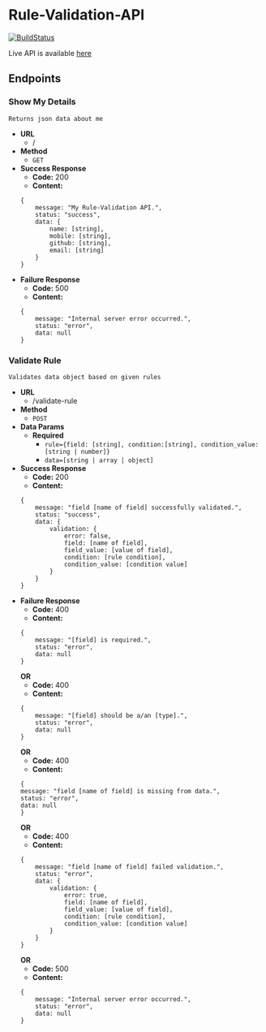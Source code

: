 # Rule-Validation-API

[![BuildStatus](https://travis-ci.com/La-BeTe/Rule-Validation-API.svg?branch=master)](https://travis-ci.com/La-BeTe/Rule-Validation-API)

Live API is available [here](https://lbt-rule-validation-api.herokuapp.com)

## **Endpoints**

### **Show My Details**

    Returns json data about me

-   **URL**
    -   /
-   **Method**
    -   `GET`
-   **Success Response**
    -   **Code:** 200
    -   **Content:**
    ```
    {
        message: "My Rule-Validation API.",
        status: "success",
        data: {
            name: [string],
            mobile: [string],
            github: [string],
            email: [string]
        }
    }
    ```
-   **Failure Response**
    -   **Code:** 500
    -   **Content:**
    ```
    {
        message: "Internal server error occurred.",
        status: "error",
        data: null
    }
    ```

### **Validate Rule**

    Validates data object based on given rules

-   **URL**
    -   /validate-rule
-   **Method**
    -   `POST`
-   **Data Params**
    -   **Required**
        -   `rule={field: [string], condition:[string], condition_value: [string | number]}`
        -   `data=[string | array | object]`
-   **Success Response**
    -   **Code:** 200
    -   **Content:**
    ```
    {
        message: "field [name of field] successfully validated.",
        status: "success",
        data: {
            validation: {
                error: false,
                field: [name of field],
                field_value: [value of field],
                condition: [rule condition],
                condition_value: [condition value]
            }
        }
    }
    ```
-   **Failure Response**
    -   **Code:** 400
    -   **Content:**
    ```
    {
        message: "[field] is required.",
        status: "error",
        data: null
    }
    ```
    **OR**
    -   **Code:** 400
    -   **Content:**
    ```
    {
        message: "[field] should be a/an [type].",
        status: "error",
        data: null
    }
    ```
    **OR**
    -   **Code:** 400
    -   **Content:**
    ```
    {
    message: "field [name of field] is missing from data.",
    status: "error",
    data: null
    }
    ```
    **OR**
    -   **Code:** 400
    -   **Content:**
    ```
    {
        message: "field [name of field] failed validation.",
        status: "error",
        data: {
            validation: {
                error: true,
                field: [name of field],
                field_value: [value of field],
                condition: [rule condition],
                condition_value: [condition value]
            }
        }
    }
    ```
    **OR**
    -   **Code:** 500
    -   **Content:**
    ```
    {
        message: "Internal server error occurred.",
        status: "error",
        data: null
    }
    ```
